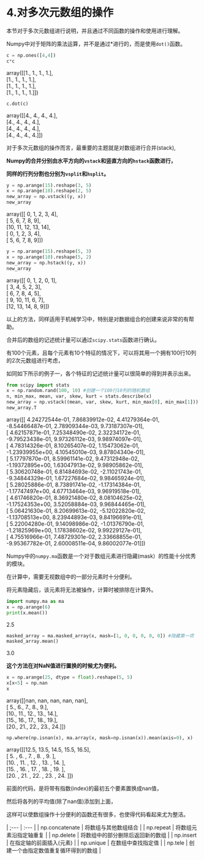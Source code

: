 



# 4.对多次元数组的操作



本节对于多次元数组进行说明，并且通过不同函数的操作和使用进行理解。

Numpy中对于矩阵的乘法运算，并不是通过*进行的，而是使用```dot()```函数。

```python
c = np.ones([4,4])
c*c
```
array([[1., 1., 1., 1.],  
                             [1., 1., 1., 1.],  
                             [1., 1., 1., 1.],  
                             [1., 1., 1., 1.]])  
                             
```python
c.dot(c)
```
array([[4., 4., 4., 4.],  
                                  [4., 4., 4., 4.],  
                                  [4., 4., 4., 4.],  
                                  [4., 4., 4., 4.]])  
                                  
对于多次元数组的操作而言，最重要的主题就是对数组进行合并(stack), 

**Numpy的合并分别由水平方向的```vstack```和竖直方向的```hstack```函数进行，**

**同样的行列分割也分别为```vsplit```和```hsplit```。**

```python
y = np.arange(15).reshape(3, 5)
x = np.arange(10).reshape(2, 5)
new_array = np.vstack((y, x))
new_array
```
array([[ 0,  1,  2,  3,  4],  
                                   [ 5,  6,  7,  8,  9],  
                                   [10, 11, 12, 13, 14],  
                                   [ 0,  1,  2,  3,  4],  
                                   [ 5,  6,  7,  8,  9]])  
                                   
```python
y = np.arange(15).reshape(5, 3)
x = np.arange(10).reshape(5, 2)
new_array = np.hstack((y, x))
new_array
```
array([[ 0,  1,  2,  0,  1],  
                                   [ 3,  4,  5,  2,  3],  
                                   [ 6,  7,  8,  4,  5],  
                                   [ 9, 10, 11,  6,  7],  
                                   [12, 13, 14,  8,  9]])  
                                   
以上的方法，同样适用于机械学习中，特别是对数据组合的创建来说非常的有帮助。

合并后的数组的记述统计量可以通过```scipy.stats```函数进行确认。

有100个元素，且每个元素有10个特征的情况下，可以将其用一个拥有100行10列的2次元数组进行考虑，

如同如下所示的例子一，各个特征的记述统计量可以很简单的得到并表示出来。

```python
from scipy import stats
x = np.random.rand(100, 10) #创建一个100行10列的随机数组
n, min_max, mean, var, skew, kurt = stats.describe(x)
new_array = np.vstack((mean, var, skew, kurt, min_max[0], min_max[1]))
new_array.T
```
array([[ 4.24272544e-01,  7.86839912e-02,  4.41279364e-01,  
                                      -8.54466487e-01,  2.78909344e-03,  9.73187307e-01],  
                                     [ 4.62157871e-01,  7.25348490e-02,  2.32234172e-01,  
                                      -9.79523438e-01,  9.97326112e-03,  9.98974097e-01],  
                                     [ 4.78314326e-01,  8.10265407e-02,  1.15473062e-01,  
                                      -1.23939955e+00,  4.10545010e-03,  9.87804340e-01],  
                                     [ 5.17797870e-01,  8.59961141e-02,  9.47312948e-02,  
                                      -1.19372895e+00,  1.63047913e-02,  9.98905862e-01],  
                                     [ 5.30620748e-01,  6.81484693e-02, -2.11021743e-01,  
                                      -9.34844329e-01,  1.67227684e-02,  9.98465924e-01],  
                                     [ 5.28025886e-01,  8.73891741e-02, -1.17314384e-01,  
                                      -1.17747497e+00,  4.67713464e-03,  9.96919518e-01],  
                                     [ 4.61746820e-01,  8.36921480e-02,  8.08104625e-02,  
                                      -1.17524353e+00,  3.52058884e-03,  9.96844465e-01],  
                                     [ 5.06421630e-01,  8.20699613e-02, -5.12022820e-02,  
                                      -1.13708513e+00,  8.23944893e-03,  9.84196691e-01],  
                                     [ 5.22004280e-01,  9.14098986e-02, -1.01376790e-01,  
                                      -1.21825969e+00,  1.17838602e-02,  9.99229127e-01],  
                                     [ 4.75516966e-01,  7.48729301e-02,  2.33668855e-01,  
                                      -9.95367782e-01,  2.60008511e-04,  9.86002077e-01]])  
    
Numpy中的```numpy.ma```函数是一个对于数组元素进行隐藏(mask）的性能十分优秀的模块。

在计算中，需要无视数组中的一部分元素时十分便利。

将元素隐藏后，该元素将无法被操作，计算时被排除在计算外。

```python
import numpy.ma as ma
x = np.arange(6)
print(x.mean())
```
2.5
```python
masked_array = ma.masked_array(x, mask=[1, 0, 0, 0, 0, 0]) #隐藏第一项
masked_array.mean()
```
3.0
         
**这个方法在对NaN值进行置换的时候尤为便利。**

```python
x = np.arange(25, dtype = float).reshape(5, 5)
x[x<5] = np.nan
x
```
array([[nan, nan, nan, nan, nan],  
                          [ 5.,  6.,  7.,  8.,  9.],  
                          [10., 11., 12., 13., 14.],  
                          [15., 16., 17., 18., 19.],  
                          [20., 21., 22., 23., 24.]])  
                          
```python
np.where(np.isnan(x), ma.array(x, mask=np.isnan(x)).mean(axis=0), x)
```
array([[12.5, 13.5, 14.5, 15.5, 16.5],  
                        [ 5. ,  6. ,  7. ,  8. ,  9. ],  
                        [10. , 11. , 12. , 13. , 14. ],  
                        [15. , 16. , 17. , 18. , 19. ],  
                        [20. , 21. , 22. , 23. , 24. ]])               
    
前面的代码，是将带有指数(index)的最初五个要素置换成nan值，

然后将各列的平均值(除了nan值)添加到上面，

这样可以使数组操作十分便利的函数还有很多，也使得代码看起来尤为整洁。

| ;--- | :--- |
| np.concatenate | 将数组与其他数组结合 |
| np.repeat | 将数组元素沿指定轴重复 |
| np.delete | 将数组中的部分删除后返回新的数组 |
| np.insert | 在指定轴的前面插入(元素) |
| np.unique | 在数组中查找指定值 |
| np.tele | 创建一个由指定数值重复循环得到的数组 |
    
    
    
    
    
    
    
    
    
    

